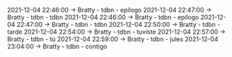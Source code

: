 2021-12-04 22:46:00 -> Bratty - tdbn - epílogo
2021-12-04 22:47:00 -> Bratty - tdbn - tdbn
2021-12-04 22:46:00 -> Bratty - tdbn - epílogo
2021-12-04 22:47:00 -> Bratty - tdbn - tdbn
2021-12-04 22:50:00 -> Bratty - tdbn - tarde
2021-12-04 22:54:00 -> Bratty - tdbn - tuviste
2021-12-04 22:57:00 -> Bratty - tdbn - tú
2021-12-04 22:59:00 -> Bratty - tdbn - jules
2021-12-04 23:04:00 -> Bratty - tdbn - contigo
